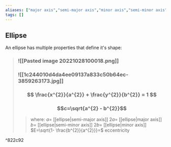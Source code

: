 ```yaml
---
aliases: ["major axis","semi-major axis","minor axis","semi-minor axis","eccentricity"]
tags: []
---
```


## Ellipse

An ellipse has multiple properties that define it's shape:

> ### ![[Pasted image 20221028100018.png]]
> ### ![[1c244010d4da4ee09137a833c50b64ec-3859263173.jpg]]
> ### $$ \frac{x^{2}}{a^{2}} + \frac{y^{2}}{b^{2}} = 1 $$
> ### $$c=\sqrt{a^{2} - b^{2}}$$
>> where:
>> $a=$ [[ellipse|semi-major axis]] 
>> $2a=$ [[ellipse|major axis]] 
>> $b=$ [[ellipse|semi-minor axis]] 
>> $2b=$ [[ellipse|minor axis]] 
>> $E=\sqrt{1- \frac{b^{2}}{a^{2}}}=$ eccentricity 


^822c92



